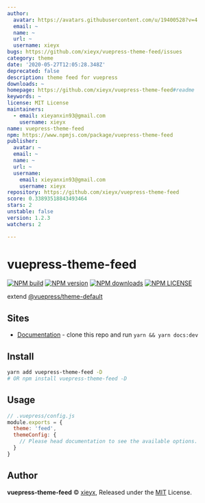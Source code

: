 ```yaml
---
author:
  avatar: https://avatars.githubusercontent.com/u/19400528?v=4
  email: ~
  name: ~
  url: ~
  username: xieyx
bugs: https://github.com/xieyx/vuepress-theme-feed/issues
category: theme
date: '2020-05-27T12:05:28.348Z'
deprecated: false
description: theme feed for vuepress
downloads: ~
homepage: https://github.com/xieyx/vuepress-theme-feed#readme
keywords: ~
license: MIT License
maintainers:
  - email: xieyanxin93@gmail.com
    username: xieyx
name: vuepress-theme-feed
npm: https://www.npmjs.com/package/vuepress-theme-feed
publisher:
  avatar: ~
  email: ~
  name: ~
  url: ~
  username:
    email: xieyanxin93@gmail.com
    username: xieyx
repository: https://github.com/xieyx/vuepress-theme-feed
score: 0.33893518843493464
stars: 2
unstable: false
version: 1.2.3
watchers: 2

---
```


# vuepress-theme-feed
[![NPM build](https://badgen.net/travis/xieyx/vuepress-theme-feed)](https://travis-ci.com/github/xieyx/vuepress-theme-feed)
[![NPM version](https://badgen.net/npm/v/vuepress-theme-feed)](https://npmjs.com/package/vuepress-theme-feed)
[![NPM downloads](https://badgen.net/npm/dt/vuepress-theme-feed)](https://npmjs.com/package/vuepress-theme-feed)
[![NPM LICENSE](https://badgen.net/npm/license/vuepress-theme-feed)](https://github.com/xieyx/vuepress-theme-feed/blob/master/LICENSE)

extend [@vuepress/theme-default](https://www.npmjs.com/package/@vuepress/theme-default)

## Sites

- [Documentation](https://xieyx.github.io/vuepress-theme-feed) - clone this repo and run `yarn && yarn docs:dev`

## Install

```bash
yarn add vuepress-theme-feed -D
# OR npm install vuepress-theme-feed -D
```

## Usage

```js
// .vuepress/config.js
module.exports = {
  theme: 'feed',
  themeConfig: {
    // Please head documentation to see the available options.
  }
}
```

## Author

**vuepress-theme-feed** © [xieyx](https://github.com/xieyx), Released under the [MIT](./LICENSE) License.
